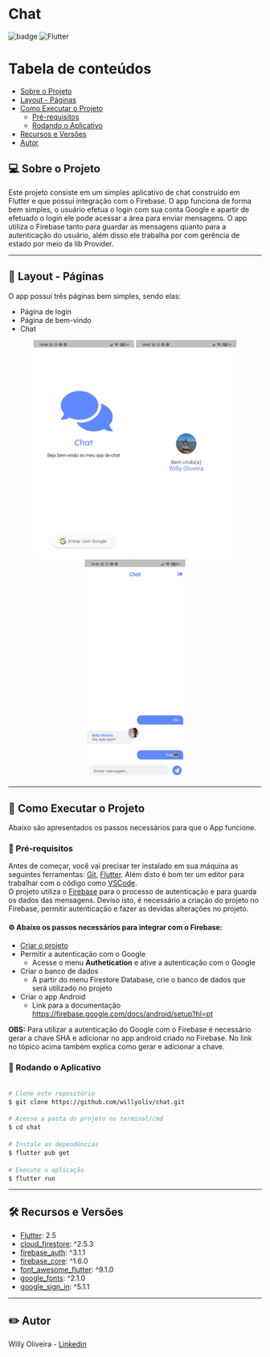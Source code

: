 
# Chat

![badge](https://img.shields.io/github/languages/top/willyoliv/bytebank)
<img alt="Flutter" src="https://img.shields.io/badge/Flutter-%2302569B.svg?style=for-the-badge&logo=Flutter&logoColor=white" />

Tabela de conteúdos
=================
<!--ts-->
   * [Sobre o Projeto](#-sobre-o-projeto)
   * [Layout - Páginas](#-layout---páginas)
   * [Como Executar o Projeto](#-como-executar-o-projeto)
     * [Pré-requisitos](#-pré-requisitos)
     * [Rodando o Aplicativo](#-rodando-o-aplicativo)
   * [Recursos e Versões](#-tecnologias-e-versões)
   * [Autor](#-autor)
<!--te-->


## 💻 Sobre o Projeto

Este projeto consiste em um simples aplicativo de chat construído em Flutter e que possui integração com o Firebase. O app funciona de forma bem simples, o usuário efetua o login com sua conta Google e apartir de efetuado o login ele pode acessar a área para enviar mensagens. O app utiliza o Firebase tanto para guardar as mensagens quanto para a autenticação do usuário, além disso ele trabalha por com gerência de estado por meio da lib Provider.

---

## 🎨 Layout - Páginas
 O app possui três páginas bem simples, sendo elas:
 * Página de login
 * Página de bem-vindo
 * Chat

<p align="center"> 
  <img alt="#login" title="Página de login" src="./assets/prints/screenshot1.jpg"  width="200px">
  <img alt="#welcome" title="Página de boas-vindas" src="./assets/prints/screenshot2.jpg"  width="200px">
  <img alt="#chat" title="Página do chat" src="./assets/prints/screenshot3.jpg"  width="200px">
</p>

---

## 🚀 Como Executar o Projeto
Abaixo são apresentados os passos necessários para que o App funcione.

### 📃 Pré-requisitos

Antes de começar, você vai precisar ter instalado em sua máquina as seguintes ferramentas:
[Git](https://git-scm.com), [Flutter](https://flutter.dev/docs/get-started/install). 
Além disto é bom ter um editor para trabalhar com o código como [VSCode](https://code.visualstudio.com/).<br/>
O projeto utiliza o [Firebase](https://firebase.google.com/) para o processo de autenticação e para guarda os dados das mensagens. Deviso isto, é necessário a criação do projeto no Firebase, permitir autenticação e fazer as devidas alterações no projeto.<br/>

#### ⚙️ Abaixo os passos necessários para integrar com o Firebase:
<!--ts-->
   * [Criar o projeto](https://console.firebase.google.com/)
   * Permitir a autenticação com o Google
     * Acesse o menu **Authetication** e ative a autenticação com o Google     
   * Criar o banco de dados
     * A partir do menu Firestore Database, crie o banco de dados que será utilizado no projeto
   * Criar o app Android
     * Link para a documentação https://firebase.google.com/docs/android/setup?hl=pt
<!--te-->
**OBS:** Para utilizar a autenticação do Google com o Firebase é necessário gerar a chave SHA e adicionar no app android criado no Firebase. No link no tópico acima também explica como gerar e adicionar a chave.

### 🎲 Rodando o Aplicativo

```bash

# Clone este repositório
$ git clone https://github.com/willyoliv/chat.git

# Acesse a pasta do projeto no terminal/cmd
$ cd chat

# Instale as dependências
$ flutter pub get

# Execute a aplicação 
$ flutter run


```

---

## 🛠 Recursos e Versões

- [Flutter](https://flutter.dev/): 2.5
- [cloud_firestore](https://pub.dev/packages/cloud_firestore): ^2.5.3
- [firebase_auth](https://pub.dev/packages/firebase_auth): ^3.1.1
- [firebase_core](https://pub.dev/packages/firebase_core): ^1.6.0
- [font_awesome_flutter](https://pub.dev/packages/font_awesome_flutter): ^9.1.0
- [google_fonts](https://pub.dev/packages/google_fonts): ^2.1.0
- [google_sign_in](https://pub.dev/packages/google_sign_in): ^5.1.1

---

## ✏️ Autor

Willy Oliveira - [Linkedin](https://www.linkedin.com/in/willy-oliveira-6b02731a0/)






